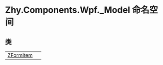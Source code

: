 # Zhy.Components.Wpf._Model 命名空间






## 类
<table>
<tr>
<td><a href="T_Zhy_Components_Wpf__Model_ZFormItem">ZFormItem</a></td>
<td> </td></tr>
</table>